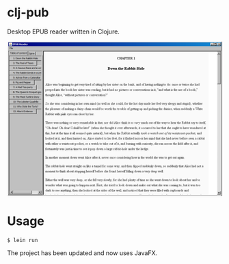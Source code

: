 # clj-pub

Desktop EPUB reader written in Clojure.

![Alt text](./screenshot_1.png?raw=true "Title")

# Usage


    $ lein run

The project has been updated and now uses JavaFX.
